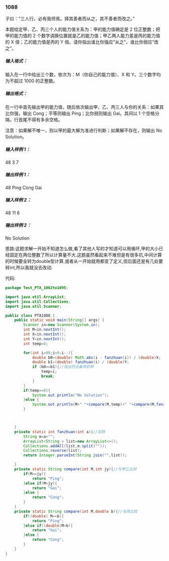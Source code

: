 ### 1088
子曰：“三人行，必有我师焉。择其善者而从之，其不善者而改之。”

本题给定甲、乙、丙三个人的能力值关系为：甲的能力值确定是 2 位正整数；把甲的能力值的 2 个数字调换位置就是乙的能力值；甲乙两人能力差是丙的能力值的 X 倍；乙的能力值是丙的 Y 倍。请你指出谁比你强应“从之”，谁比你弱应“改之”。  

##### 输入格式：  
输入在一行中给出三个数，依次为：M（你自己的能力值）、X 和 Y。三个数字均为不超过 1000 的正整数。  

##### 输出格式：  
在一行中首先输出甲的能力值，随后依次输出甲、乙、丙三人与你的关系：如果其比你强，输出 Cong；平等则输出 Ping；比你弱则输出 Gai。其间以 1 个空格分隔，行首尾不得有多余空格。  

注意：如果解不唯一，则以甲的最大解为准进行判断；如果解不存在，则输出 No Solution。  

##### 输入样例 1：  
48 3 7  
##### 输出样例 1：  
48 Ping Cong Gai  
##### 输入样例 2：  
48 11 6  
##### 输出样例 2：  
No Solution  

思路:这题求解一开始不知道怎么做,看了其他人写的才知道可以用循环,甲的大小已经固定在两位整数了所以计算量不大.这题虽然看起来不难但是有很多坑,中间计算的时候要全转为double型计算,或者从一开始就用都变了定义,但后面还是有几处要转int,所以我就没去改动.  

代码:  
```java
package Test_PTA_1062to1095;

import java.util.ArrayList;
import java.util.Collections;
import java.util.Scanner;

public class PTA1088 {
    public static void main(String[] args) {
        Scanner in=new Scanner(System.in);
        int M=in.nextInt();
        int X=in.nextInt();
        int Y=in.nextInt();
        int temp=0;

        for(int i=99;i>9;i--){
            double b0=(double) Math.abs(i - fanzhuan(i)) / (double)X;
            double b1=(double) fanzhuan(i) / (double)Y;
            if (b0==b1){//找出符合条件的甲
                temp=i;
                break;
            }
        }
        if(temp==0){
            System.out.println("No Solution");
        }else {
            System.out.println(M+" "+compare(M,temp)+" "+compare(M,fanzhuan(temp))+" "+compare(M,fanzhuan(temp)/Y));
        }



    }
    private static int fanzhuan(int a){//反转
        String m=a+"";
        ArrayList<String > list=new ArrayList<>();
        Collections.addAll(list,m.split(""));
        Collections.reverse(list);
        return Integer.parseInt(String.join("",list));

    }
    private static String compare(int M,int jy){//与甲乙比较
        if(M==jy){
            return "Ping";
        }else if(M>jy){
            return "Gai";
        }else {
            return "Cong";
        }
    }
    private static String compare(int M,double b){//与丙比较
        if((double) M==b){
            return "Ping";
        }else if((double)M>b){
            return "Gai";
        }else {
            return "Cong";
        }
    }
}
```
